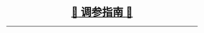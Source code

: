 [<h1 align = "center">:rocket: 调参指南 :facepunch:</h1>][1]

---
[1]: https://m.aliyun.com/yunqi/articles/326853?spm=5176.11156381.0.0.d2WovP
